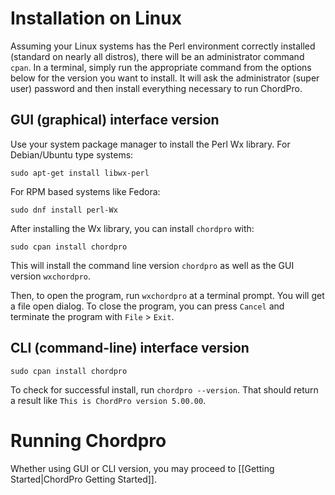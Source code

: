# Installation on Linux

Assuming your Linux systems has the Perl environment correctly installed (standard on nearly all distros), there will be an administrator command `cpan`. In a terminal, simply run the appropriate command from the options below for the version you want to install. It will ask the administrator (super user) password and then install everything necessary to run ChordPro.

## GUI (graphical) interface version

Use your system package manager to install the Perl Wx library. For
Debian/Ubuntu type systems:

`sudo apt-get install libwx-perl`

For RPM based systems like Fedora:

`sudo dnf install perl-Wx`

After installing the Wx library, you can install `chordpro` with:

`sudo cpan install chordpro`

This will install the command line version `chordpro` as well as the
GUI version `wxchordpro`.

Then, to open the program, run `wxchordpro` at a terminal prompt. 
You will get a file open dialog. To close the program, you can press `Cancel` and terminate the program with `File` > `Exit`.

## CLI (command-line) interface version

`sudo cpan install chordpro`

To check for successful install, run `chordpro --version`. That should return a result like `This is ChordPro version 5.00.00`.

# Running Chordpro

Whether using GUI or CLI version, you may proceed to [[Getting Started|ChordPro Getting Started]].
